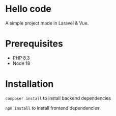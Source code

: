 # Hello code
A simple project made in Laravel & Vue.

# Prerequisites
* PHP 8.3
* Node 18

# Installation
`composer install` to install backend dependencies

`npm install` to install frontend dependencies

